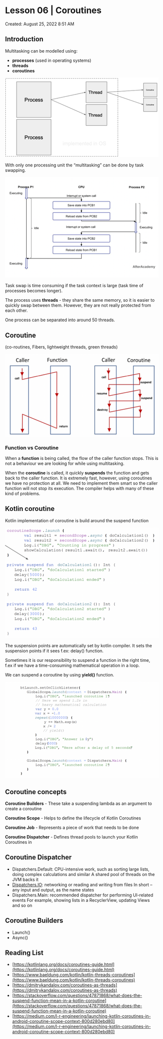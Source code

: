 # Lesson 06 | Coroutines

Created: August 25, 2022 8:51 AM

## Introduction

Multitasking can be modelled using:

- **processes** (used in operating systems)
- **threads**
- **coroutines**

![Zrzut ekranu 2022-08-25 o 09.09.35.png](Lesson%2006%20Coroutines%209ffc4a3bde1d4108a81e9ca14d88d468/Zrzut_ekranu_2022-08-25_o_09.09.35.png)

With only one processing unit the “multitasking” can be done by task swapping.

![Zrzut ekranu 2022-08-25 o 09.15.25.png](Lesson%2006%20Coroutines%209ffc4a3bde1d4108a81e9ca14d88d468/Zrzut_ekranu_2022-08-25_o_09.15.25.png)

Task swap is time consuming if the task context is large (task time of processes becomes longer).

The process uses **threads** - they share the same memory, so it is easier to quickly swap between them. However, they are not really protected from each other.

One process can be separated into around 50 threads.

## Coroutine

(co-routines, Fibers, lightweight threads, green threads)

![Zrzut ekranu 2022-08-25 o 09.24.02.png](Lesson%2006%20Coroutines%209ffc4a3bde1d4108a81e9ca14d88d468/Zrzut_ekranu_2022-08-25_o_09.24.02.png)

### Function vs Coroutine

When a **function** is being called, the flow of the caller function stops. This is not a behaviour we are looking for while using multitasking.

When the **coroutine** is called, it quickly **suspends** the function and gets back to the caller function. It is extremely fast, however, using coroutines we have no protection at all. We need to implement them smart so the caller function will not stop its execution. The compiler helps with many of these kind of problems.

## Kotlin coroutine

Kotlin implementation of coroutine is build around the suspend function

![Untitled](Lesson%2006%20Coroutines%209ffc4a3bde1d4108a81e9ca14d88d468/Untitled.png)

The suspension points are automatically set by kotlin compiler. It sets the suspension points if it sees f.ex: delay() function.

Sometimes it is our responsibility to suspend a function in the right time, f.ex if we have a time-consuming mathematical operation in a loop.

We can  suspend a coroutine by using **yield()** function.

![Untitled](Lesson%2006%20Coroutines%209ffc4a3bde1d4108a81e9ca14d88d468/Untitled%201.png)

## Coroutine concepts

**Coroutine Builders** - These take a suspending lambda as an argument to create a coroutine

**Coroutine Scope** - Helps to define the lifecycle of Kotlin Coroutines 

**Coroutine Job** - Represents a piece of work that needs to be done

**Coroutine Dispatcher** - Defines thread pools to launch your Kotlin Coroutines in

## Coroutine Dispatcher

- Dispatchers.Default: CPU-intensive work, such as sorting large lists, doing
complex calculations and similar
A shared pool of threads on the JVM backs it
- [Dispatchers.IO](http://dispatchers.io/): networking or reading and writing from files
In short – any input and output, as the name states
- Dispatchers.Main: recommended dispatcher for performing UI-related events
For example, showing lists in a RecyclerView, updating Views and so on

## Coroutine Builders

- Launch()
- Async()

## Reading List

- [https://kotlinlang.org/docs/coroutines-guide.html](https://kotlinlang.org/docs/coroutines-guide.html)
- [https://www.baeldung.com/kotlin/kotlin-threads-coroutines](https://www.baeldung.com/kotlin/kotlin-threads-coroutines)
- [https://dmitrykandalov.com/coroutines-as-threads](https://dmitrykandalov.com/coroutines-as-threads)
- [https://stackoverflow.com/questions/47871868/what-does-the-suspend-function-mean-in-a-kotlin-coroutine](https://stackoverflow.com/questions/47871868/what-does-the-suspend-function-mean-in-a-kotlin-coroutine)
- [https://medium.com/l-r-engineering/launching-kotlin-coroutines-in-android-coroutine-scope-context-800d280ebd80](https://medium.com/l-r-engineering/launching-kotlin-coroutines-in-android-coroutine-scope-context-800d280ebd80)